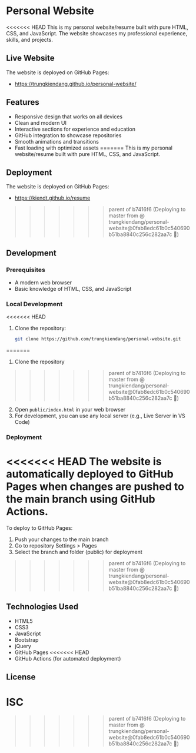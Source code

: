 # Personal Website

<<<<<<< HEAD
This is my personal website/resume built with pure HTML, CSS, and JavaScript. The website showcases my professional experience, skills, and projects.

## Live Website

The website is deployed on GitHub Pages:
- https://trungkiendang.github.io/personal-website/

## Features

- Responsive design that works on all devices
- Clean and modern UI
- Interactive sections for experience and education
- GitHub integration to showcase repositories
- Smooth animations and transitions
- Fast loading with optimized assets
=======
This is my personal website/resume built with pure HTML, CSS, and JavaScript.

## Deployment

The website is deployed on GitHub Pages:
- https://kiendt.github.io/resume
>>>>>>> parent of b7416f6 (Deploying to master from @ trungkiendang/personal-website@0fab8edc61b0c540690b51ba8840c256c282aa7c 🚀)

## Development

### Prerequisites
- A modern web browser
- Basic knowledge of HTML, CSS, and JavaScript

### Local Development
<<<<<<< HEAD
1. Clone the repository:
   ```bash
   git clone https://github.com/trungkiendang/personal-website.git
   ```
=======
1. Clone the repository
>>>>>>> parent of b7416f6 (Deploying to master from @ trungkiendang/personal-website@0fab8edc61b0c540690b51ba8840c256c282aa7c 🚀)
2. Open `public/index.html` in your web browser
3. For development, you can use any local server (e.g., Live Server in VS Code)

### Deployment
<<<<<<< HEAD
The website is automatically deployed to GitHub Pages when changes are pushed to the main branch using GitHub Actions.
=======
To deploy to GitHub Pages:
1. Push your changes to the main branch
2. Go to repository Settings > Pages
3. Select the branch and folder (public) for deployment
>>>>>>> parent of b7416f6 (Deploying to master from @ trungkiendang/personal-website@0fab8edc61b0c540690b51ba8840c256c282aa7c 🚀)

## Technologies Used
- HTML5
- CSS3
- JavaScript
- Bootstrap
- jQuery
- GitHub Pages
<<<<<<< HEAD
- GitHub Actions (for automated deployment)

## License
ISC
=======
>>>>>>> parent of b7416f6 (Deploying to master from @ trungkiendang/personal-website@0fab8edc61b0c540690b51ba8840c256c282aa7c 🚀)
